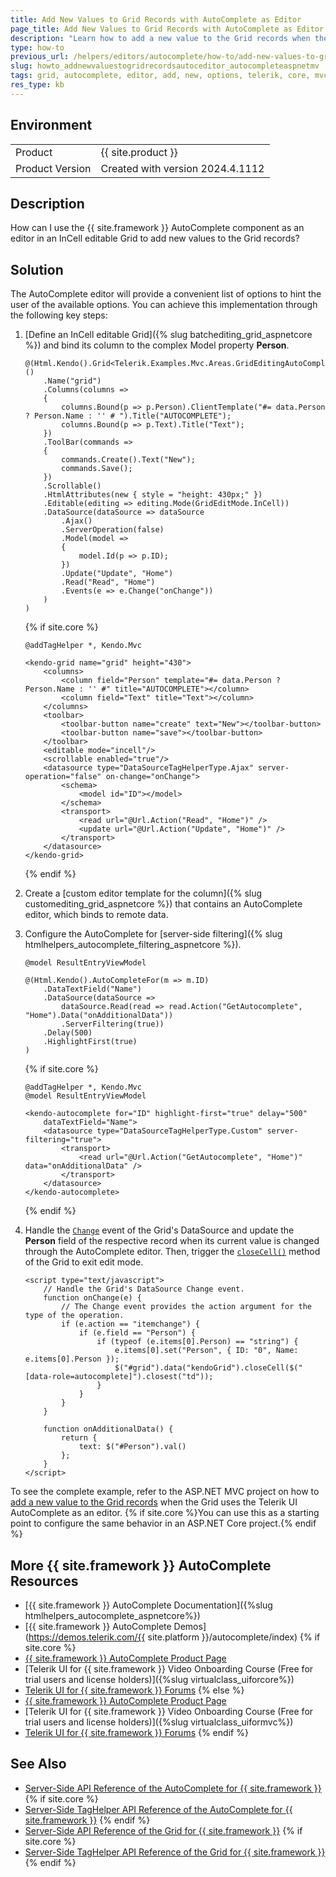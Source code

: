 ```yaml
---
title: Add New Values to Grid Records with AutoComplete as Editor
page_title: Add New Values to Grid Records with AutoComplete as Editor
description: "Learn how to add a new value to the Grid records when the {{ site.product }} AutoComplete is used as an editor in the Grid."
type: how-to
previous_url: /helpers/editors/autocomplete/how-to/add-new-values-to-grid-with-autocomplete-editor, /html-helpers/editors/autocomplete/how-to/add-new-values-to-grid-with-autocomplete-editor, /helpers/data-management/grid/how-to/editing/add-new-values-to-records-with-autocomplete-editor, /html-helpers/data-management/grid/how-to/editing/add-new-values-to-records-with-autocomplete-editor
slug: howto_addnewvaluestogridrecordsautoceditor_autocompleteaspnetmv
tags: grid, autocomplete, editor, add, new, options, telerik, core, mvc
res_type: kb
---
```


## Environment

<table>
 <tr>
  <td>Product</td>
  <td>{{ site.product }}</td>
 </tr>
 <tr>
  <td>Product Version</td>
  <td>Created with version 2024.4.1112</td>
 </tr>
</table>

## Description

How can I use the {{ site.framework }} AutoComplete component as an editor in an InCell editable Grid to add new values to the Grid records?

## Solution

The AutoComplete editor will provide a convenient list of options to hint the user of the available options. You can achieve this implementation through the following key steps:

1. [Define an InCell editable Grid]({% slug batchediting_grid_aspnetcore %}) and bind its column to the complex Model property **Person**.

    ```HtmlHelper
    @(Html.Kendo().Grid<Telerik.Examples.Mvc.Areas.GridEditingAutoCompleteNewItem.Models.GridViewModel>()
        .Name("grid")
        .Columns(columns =>
        {
            columns.Bound(p => p.Person).ClientTemplate("#= data.Person ? Person.Name : '' # ").Title("AUTOCOMPLETE");
            columns.Bound(p => p.Text).Title("Text");
        })
        .ToolBar(commands =>
        {
            commands.Create().Text("New");
            commands.Save();
        })
        .Scrollable()
        .HtmlAttributes(new { style = "height: 430px;" })
        .Editable(editing => editing.Mode(GridEditMode.InCell))
        .DataSource(dataSource => dataSource
            .Ajax()
            .ServerOperation(false)
            .Model(model =>
            {
                model.Id(p => p.ID);
            })
            .Update("Update", "Home")
            .Read("Read", "Home")
            .Events(e => e.Change("onChange"))
        )
    )
    ```
    {% if site.core %}
    ```TagHelper
    @addTagHelper *, Kendo.Mvc

    <kendo-grid name="grid" height="430">
        <columns>
            <column field="Person" template="#= data.Person ? Person.Name : '' #" title="AUTOCOMPLETE"></column>
            <column field="Text" title="Text"></column>
        </columns>
        <toolbar>
            <toolbar-button name="create" text="New"></toolbar-button>
            <toolbar-button name="save"></toolbar-button>
        </toolbar>
        <editable mode="incell"/>
        <scrollable enabled="true"/>
        <datasource type="DataSourceTagHelperType.Ajax" server-operation="false" on-change="onChange">
            <schema>
                <model id="ID"></model>
            </schema>
            <transport>
                <read url="@Url.Action("Read", "Home")" />
                <update url="@Url.Action("Update", "Home")" />
            </transport>
        </datasource>
    </kendo-grid>
    ```
    {% endif %}

1. Create a [custom editor template for the column]({% slug customediting_grid_aspnetcore %}) that contains an AutoComplete editor, which binds to remote data.
1. Configure the AutoComplete for [server-side filtering]({% slug htmlhelpers_autocomplete_filtering_aspnetcore %}).

    ```HtmlHelper
    @model ResultEntryViewModel

    @(Html.Kendo().AutoCompleteFor(m => m.ID)
        .DataTextField("Name")
        .DataSource(dataSource => 
            dataSource.Read(read => read.Action("GetAutocomplete", "Home").Data("onAdditionalData"))
            .ServerFiltering(true))
        .Delay(500)
        .HighlightFirst(true)
    )
    ```
    {% if site.core %}
    ```TagHelper
    @addTagHelper *, Kendo.Mvc
    @model ResultEntryViewModel

    <kendo-autocomplete for="ID" highlight-first="true" delay="500"
        dataTextField="Name">
        <datasource type="DataSourceTagHelperType.Custom" server-filtering="true">
            <transport>
                <read url="@Url.Action("GetAutocomplete", "Home")" data="onAdditionalData" />
            </transport>
        </datasource>
    </kendo-autocomplete>
    ```
    {% endif %}

1. Handle the [`Change`](/api/kendo.mvc.ui.fluent/datasourceeventbuilder#changesystemstring) event of the Grid's DataSource and update the **Person** field of the respective record when its current value is changed through the AutoComplete editor. Then, trigger the [`closeCell()`](https://docs.telerik.com/kendo-ui/api/javascript/ui/grid/methods/closecell) method of the Grid to exit edit mode.

    ```JS
    <script type="text/javascript">
        // Handle the Grid's DataSource Change event.
        function onChange(e) {
            // The Change event provides the action argument for the type of the operation.
            if (e.action == "itemchange") {
                if (e.field == "Person") {
                    if (typeof (e.items[0].Person) == "string") {
                        e.items[0].set("Person", { ID: "0", Name: e.items[0].Person });
                        $("#grid").data("kendoGrid").closeCell($("[data-role=autocomplete]").closest("td"));
                    }
                }
            }
        }

        function onAdditionalData() {
            return {
                text: $("#Person").val()
            };
        }
    </script>
    ```

To see the complete example, refer to the  ASP.NET MVC project on how to [add a new value to the Grid records](https://github.com/telerik/ui-for-aspnet-mvc-examples/tree/master/Telerik.Examples.Mvc/Telerik.Examples.Mvc/Areas/GridEditingAutoCompleteNewItem) when the Grid uses the Telerik UI AutoComplete as an editor. {% if site.core %}You can use this as a starting point to configure the same behavior in an ASP.NET Core project.{% endif %}

## More {{ site.framework }} AutoComplete Resources

* [{{ site.framework }} AutoComplete Documentation]({%slug htmlhelpers_autocomplete_aspnetcore%})
* [{{ site.framework }} AutoComplete Demos](https://demos.telerik.com/{{ site.platform }}/autocomplete/index)
{% if site.core %}
* [{{ site.framework }} AutoComplete Product Page](https://www.telerik.com/aspnet-core-ui/autocomplete)
* [Telerik UI for {{ site.framework }} Video Onboarding Course (Free for trial users and license holders)]({%slug virtualclass_uiforcore%})
* [Telerik UI for {{ site.framework }} Forums](https://www.telerik.com/forums/aspnet-core-ui)
{% else %}
* [{{ site.framework }} AutoComplete Product Page](https://www.telerik.com/aspnet-mvc/autocomplete)
* [Telerik UI for {{ site.framework }} Video Onboarding Course (Free for trial users and license holders)]({%slug virtualclass_uiformvc%})
* [Telerik UI for {{ site.framework }} Forums](https://www.telerik.com/forums/aspnet-mvc)
{% endif %}

## See Also

* [Server-Side API Reference of the AutoComplete for {{ site.framework }}](/api/autocomplete)
{% if site.core %}
* [Server-Side TagHelper API Reference of the AutoComplete for {{ site.framework }}](/api/taghelpers/autocomplete)
{% endif %}
* [Server-Side API Reference of the Grid for {{ site.framework }}](/api/grid)
{% if site.core %}
* [Server-Side TagHelper API Reference of the Grid for {{ site.framework }}](/api/taghelpers/grid)
{% endif %}

